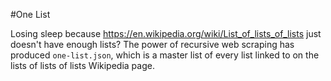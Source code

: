 #One List 

Losing sleep because https://en.wikipedia.org/wiki/List_of_lists_of_lists just doesn't have enough lists?
The power of recursive web scraping has produced `one-list.json`, which is a master list of every list linked to on the lists of lists of lists Wikipedia page.
